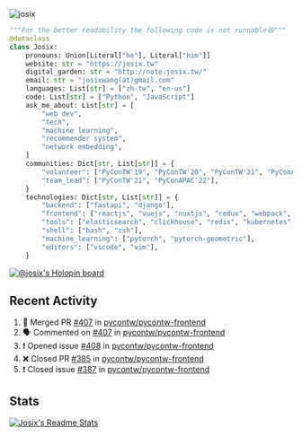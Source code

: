 ![josix](https://komarev.com/ghpvc/?username=josix)
```python
"""For the better readability the following code is not runnable😆"""
@dataclass
class Josix:
    pronouns: Union[Literal["he"], Literal["him"]]
    website: str = "https://josix.tw"
    digital_garden: str = "http://note.josix.tw/"
    email: str = "josixwang(at)gmail.com"
    languages: List[str] = ["zh-tw", "en-us"]
    code: List[str] = ["Python", "JavaScript"]
    ask_me_about: List[str] = [
        "web dev",
        "tech",
        "machine learning",
        "recommender system",
        "network embedding",
    ]
    communities: Dict[str, List[str]] = {
        "volunteer": ["PyConTW'19", "PyConTW'20", "PyConTW'21", "PyConAPAC'22"],
        "team_lead": ["PyConTW'21", "PyConAPAC'22"],
    }
    technologies: Dict[str, List[str]] = {
        "backend": ["fastapi", "django"],
        "frontend": ["reactjs", "vuejs", "nuxtjs", "redux", "webpack", "tailwindcss"],
        "tools": ["elasticsearch", "clickhouse", "redis", "kubernetes", "docker"],
        "shell": ["bash", "zsh"],
        "machine_learning": ["pytorch", "pytorch-geometric"],
        "editors": ["vscode", "vim"],
    }
```
[![@josix's Holopin board](https://holopin.io/api/user/board?user=josix)](https://holopin.io/@josix)

## Recent Activity
<!--START_SECTION:activity-->
1. 🎉 Merged PR [#407](https://github.com/pycontw/pycontw-frontend/pull/407) in [pycontw/pycontw-frontend](https://github.com/pycontw/pycontw-frontend)
2. 🗣 Commented on [#407](https://github.com/pycontw/pycontw-frontend/issues/407) in [pycontw/pycontw-frontend](https://github.com/pycontw/pycontw-frontend)
3. ❗️ Opened issue [#408](https://github.com/pycontw/pycontw-frontend/issues/408) in [pycontw/pycontw-frontend](https://github.com/pycontw/pycontw-frontend)
4. ❌ Closed PR [#385](https://github.com/pycontw/pycontw-frontend/pull/385) in [pycontw/pycontw-frontend](https://github.com/pycontw/pycontw-frontend)
5. ❗️ Closed issue [#387](https://github.com/pycontw/pycontw-frontend/issues/387) in [pycontw/pycontw-frontend](https://github.com/pycontw/pycontw-frontend)
<!--END_SECTION:activity-->



## Stats
[![Josix's Readme Stats](https://github-readme-stats.vercel.app/api?username=josix&show_icons=true&theme=default&count_private=true&card_width=400)](https://github.com/anuraghazra/github-readme-stats)
